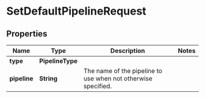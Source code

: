 

# SetDefaultPipelineRequest


## Properties

Name | Type | Description | Notes
------------ | ------------- | ------------- | -------------
**type** | **PipelineType** |  | 
**pipeline** | **String** | The name of the pipeline to use when not otherwise specified. | 



